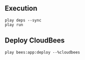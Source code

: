 ## Execution
    play deps --sync
    play run

## Deploy CloudBees
    play bees:app:deploy --%cloudbees
